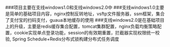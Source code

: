 ###项目主要在支线windows1.0和支线windows2.0中 
###支线windows1.0主要是简单的基础项目内容，nginx控制反转地址，vsftp文件服务器，ssm框架，集合了支付宝的扫码支付，guaua本地缓存的使用 
###支线windows2.0是在基础项目上的升级，主要是redis缓存集合配置，tomcat集群配置，nginx负载均衡策略配置，cookie实现单点登录功能，session的有效期重置，拦截器实现权限统一校验, Spring Schedule+Redis分布式锁构建分布式任务调度
